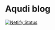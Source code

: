 # Aqudi blog

[![Netlify Status](https://api.netlify.com/api/v1/badges/fa2b4acf-24ac-4775-907e-a92a88ed9155/deploy-status)](https://app.netlify.com/sites/youthful-spence-dfc843/deploys)
